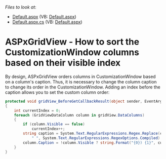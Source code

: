 <!-- default file list -->
*Files to look at*:

* [Default.aspx](./CS/Default.aspx) (VB: [Default.aspx](./VB/Default.aspx))
* [Default.aspx.cs](./CS/Default.aspx.cs) (VB: [Default.aspx](./VB/Default.aspx))
<!-- default file list end -->
# ASPxGridView - How to sort the CustomizationWindow columns based on their visible index


<p>By design, ASPxGridView orders columns in CustomizationWindow based on a column's caption. Thus, it is necessary to change the column caption to change its order in the CustomizationWindow. Adding an index before the caption allows you to set the custom column order:</p>


```cs
protected void gridView_BeforeGetCallbackResult(object sender, EventArgs e)
{
    int currentIndex = 0;
    foreach (GridViewDataColumn column in gridView.DataColumns)
    {
        if (column.Visible == false)
            currentIndex++;
        string caption = System.Text.RegularExpressions.Regex.Replace(column.FieldName, "(?=[A-Z][a-z])|(?<=[a-z])(?=[A-Z])",
            " ", System.Text.RegularExpressions.RegexOptions.Compiled).Trim();
        column.Caption = !column.Visible ? string.Format("{0}) {1}", currentIndex.ToString("D2"), caption) : caption;
    }
}
```



<br/>


